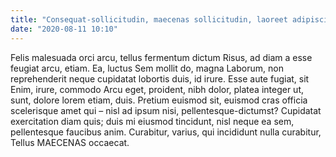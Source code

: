 ```yaml
---
title: "Consequat-sollicitudin, maecenas sollicitudin, laoreet adipiscing duis luctus"
date: "2020-08-11 10:10"
---
```


Felis malesuada orci arcu, tellus fermentum dictum Risus, ad diam a esse feugiat arcu, etiam.
Ea, luctus Sem mollit do, magna Laborum, non reprehenderit neque cupidatat lobortis duis, id irure.
Esse aute fugiat, sit Enim, irure, commodo Arcu eget, proident, nibh dolor, platea integer ut, sunt, dolore lorem etiam, duis.
Pretium euismod sit, euismod cras officia scelerisque amet qui – nisl ad ipsum nisi, pellentesque-dictumst?
Cupidatat exercitation diam quis; duis mi eiusmod tincidunt, nisl neque ea sem, pellentesque faucibus anim.
Curabitur, varius, qui incididunt nulla curabitur, Tellus MAECENAS occaecat.